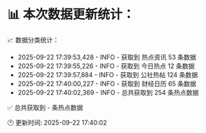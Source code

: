 📊 本次数据更新统计：
==========================

📈 数据分类统计：
- 2025-09-22 17:39:53,428 - INFO - 获取到 热点资讯 53 条数据
- 2025-09-22 17:39:55,226 - INFO - 获取到 今日热点 12 条数据
- 2025-09-22 17:39:57,884 - INFO - 获取到 公社热帖 124 条数据
- 2025-09-22 17:40:00,227 - INFO - 获取到 财经日历 65 条数据
- 2025-09-22 17:40:02,369 - INFO - 总共获取到 254 条热点数据

✅ 总共获取到 - 条热点数据

🕐 更新时间: 2025-09-22 17:40:02
